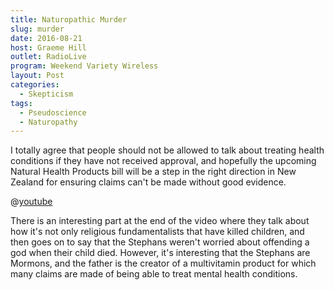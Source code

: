 ```yaml
---
title: Naturopathic Murder
slug: murder
date: 2016-08-21
host: Graeme Hill
outlet: RadioLive
program: Weekend Variety Wireless
layout: Post
categories:
  - Skepticism
tags:
  - Pseudoscience
  - Naturopathy
---
```


I totally agree that people should not be allowed to talk about treating health conditions if they have not received approval, and hopefully the upcoming Natural Health Products bill will be a step in the right direction in New Zealand for ensuring claims can't be made without good evidence.

<!-- more -->

@[youtube](https://youtu.be/kAGtToOIFBk)

There is an interesting part at the end of the video where they talk about how it's not only religious fundamentalists that have killed children, and then goes on to say that the Stephans weren't worried about offending a god when their child died. However, it's interesting that the Stephans are Mormons, and the father is the creator of a multivitamin product for which many claims are made of being able to treat mental health conditions.
